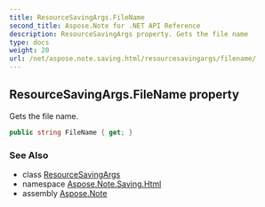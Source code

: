```yaml
---
title: ResourceSavingArgs.FileName
second_title: Aspose.Note for .NET API Reference
description: ResourceSavingArgs property. Gets the file name
type: docs
weight: 20
url: /net/aspose.note.saving.html/resourcesavingargs/filename/
---
```

## ResourceSavingArgs.FileName property

Gets the file name.

```csharp
public string FileName { get; }
```

### See Also

* class [ResourceSavingArgs](../)
* namespace [Aspose.Note.Saving.Html](../../resourcesavingargs/)
* assembly [Aspose.Note](../../../)


